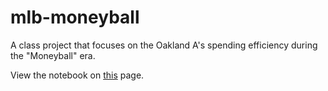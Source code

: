 # mlb-moneyball
A class project that focuses on the Oakland A's spending efficiency during the "Moneyball" era.

View the notebook on [this]([https://dhan4043.github.io/mlb-moneyball/](https://dhan4043.github.io/mlb-moneyball/index.html)) page.
